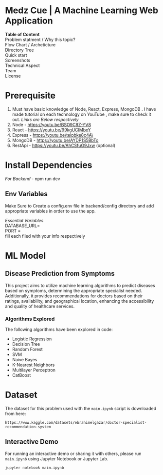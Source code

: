 # Medz Cue | A Machine Learning Web Application

**Table of Content**  
Problem statment / Why this topic?  
Flow Chart / Archeticture  
Directory Tree  
Quick start  
Screenshots  
Technical Aspect  
Team  
License  

# Prerequisite

1.  Must have basic knowledge of Node, React, Express, MongoDB . I have made tutorial on each technology on YouTube , make sure to check it out. *Links are Below respectively*
2.  Node - https://youtu.be/BSO9C8Z-YV8
3.  React - https://youtu.be/99kgUCIMboY
4.  Express - https://youtu.be/teipbke8c4A\
5.  MongoDB - https://youtu.be/AYDP1S5BbTo
6.  RestApi - https://youtu.be/AhCSfuG9Jxw (optional)

# Install Dependencies

*For Backend* - npm run dev

## Env Variables

Make Sure to Create a config.env file in backend/config directory and add appropriate variables in order to use the app.

*Essential Variables*  
DATABASE_URL=  
PORT =  
fill each filed with your info respectively

# ML Model
## Disease Prediction from Symptoms

This project aims to utilize machine learning algorithms to predict diseases based on symptoms, determining the appropriate specialist needed. Additionally, it provides recommendations for doctors based on their ratings, availability, and geographical location, enhancing the accessibility and quality of healthcare services.

### Algorithms Explored

The following algorithms have been explored in code:

- Logistic Regression
- Decision Tree
- Random Forest
- SVM
- Naive Bayes
- K-Nearest Neighbors
- Multilayer Perceptron
- CatBoost 

# Dataset

The dataset for this problem used with the `main.ipynb` script is downloaded from here:

```
https://www.kaggle.com/datasets/ebrahimelgazar/doctor-specialist-recommendation-system
```

## Interactive Demo

For running an interactive demo or sharing it with others, please run `main.ipynb` using Jupyter Notebook or Jupyter Lab.

```
jupyter notebook main.ipynb
```
